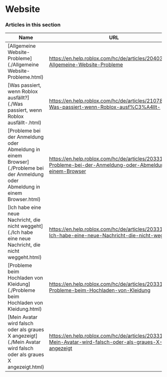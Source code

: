 # Website  
### Articles in this section
Name|URL
-|-
[Allgemeine Website-Probleme](./Allgemeine Website-Probleme.html) |https://en.help.roblox.com/hc/de/articles/204038784-Allgemeine-Website-Probleme
[Was passiert, wenn Roblox ausfällt?](./Was passiert, wenn Roblox ausfällt-.html) |https://en.help.roblox.com/hc/de/articles/210785523-Was-passiert-wenn-Roblox-ausf%C3%A4llt-
[Probleme bei der Anmeldung oder Abmeldung in einem Browser](./Probleme bei der Anmeldung oder Abmeldung in einem Browser.html) |https://en.help.roblox.com/hc/de/articles/203312820-Probleme-bei-der-Anmeldung-oder-Abmeldung-in-einem-Browser
[Ich habe eine neue Nachricht, die nicht weggeht](./Ich habe eine neue Nachricht, die nicht weggeht.html) |https://en.help.roblox.com/hc/de/articles/203312970-Ich-habe-eine-neue-Nachricht-die-nicht-weggeht
[Probleme beim Hochladen von Kleidung](./Probleme beim Hochladen von Kleidung.html) |https://en.help.roblox.com/hc/de/articles/203312930-Probleme-beim-Hochladen-von-Kleidung
[Mein Avatar wird falsch oder als graues X angezeigt](./Mein Avatar wird falsch oder als graues X angezeigt.html) |https://en.help.roblox.com/hc/de/articles/203312960-Mein-Avatar-wird-falsch-oder-als-graues-X-angezeigt